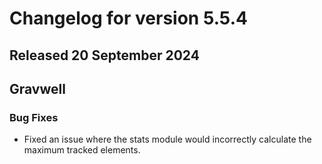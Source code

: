 # Changelog for version 5.5.4

## Released 20 September 2024

## Gravwell

### Bug Fixes
 
* Fixed an issue where the stats module would incorrectly calculate the maximum tracked elements.
